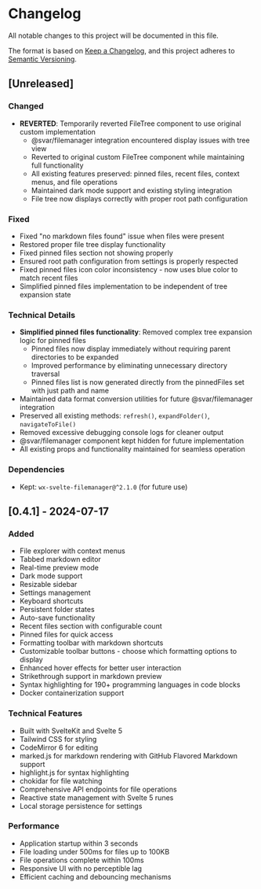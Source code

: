 # Changelog

All notable changes to this project will be documented in this file.

The format is based on [Keep a Changelog](https://keepachangelog.com/en/1.0.0/),
and this project adheres to [Semantic Versioning](https://semver.org/spec/v2.0.0.html).

## [Unreleased]

### Changed
- **REVERTED**: Temporarily reverted FileTree component to use original custom implementation
  - @svar/filemanager integration encountered display issues with tree view
  - Reverted to original custom FileTree component while maintaining full functionality
  - All existing features preserved: pinned files, recent files, context menus, and file operations
  - Maintained dark mode support and existing styling integration
  - File tree now displays correctly with proper root path configuration

### Fixed
- Fixed "no markdown files found" issue when files were present
- Restored proper file tree display functionality
- Fixed pinned files section not showing properly
- Ensured root path configuration from settings is properly respected
- Fixed pinned files icon color inconsistency - now uses blue color to match recent files
- Simplified pinned files implementation to be independent of tree expansion state

### Technical Details
- **Simplified pinned files functionality**: Removed complex tree expansion logic for pinned files
  - Pinned files now display immediately without requiring parent directories to be expanded
  - Improved performance by eliminating unnecessary directory traversal
  - Pinned files list is now generated directly from the pinnedFiles set with just path and name
- Maintained data format conversion utilities for future @svar/filemanager integration
- Preserved all existing methods: `refresh()`, `expandFolder()`, `navigateToFile()`
- Removed excessive debugging console logs for cleaner output
- @svar/filemanager component kept hidden for future implementation
- All existing props and functionality maintained for seamless operation

### Dependencies
- Kept: `wx-svelte-filemanager@^2.1.0` (for future use)

## [0.4.1] - 2024-07-17

### Added
- File explorer with context menus
- Tabbed markdown editor
- Real-time preview mode
- Dark mode support
- Resizable sidebar
- Settings management
- Keyboard shortcuts
- Persistent folder states
- Auto-save functionality
- Recent files section with configurable count
- Pinned files for quick access
- Formatting toolbar with markdown shortcuts
- Customizable toolbar buttons - choose which formatting options to display
- Enhanced hover effects for better user interaction
- Strikethrough support in markdown preview
- Syntax highlighting for 190+ programming languages in code blocks
- Docker containerization support

### Technical Features
- Built with SvelteKit and Svelte 5
- Tailwind CSS for styling
- CodeMirror 6 for editing
- marked.js for markdown rendering with GitHub Flavored Markdown support
- highlight.js for syntax highlighting
- chokidar for file watching
- Comprehensive API endpoints for file operations
- Reactive state management with Svelte 5 runes
- Local storage persistence for settings

### Performance
- Application startup within 3 seconds
- File loading under 500ms for files up to 100KB
- File operations complete within 100ms
- Responsive UI with no perceptible lag
- Efficient caching and debouncing mechanisms